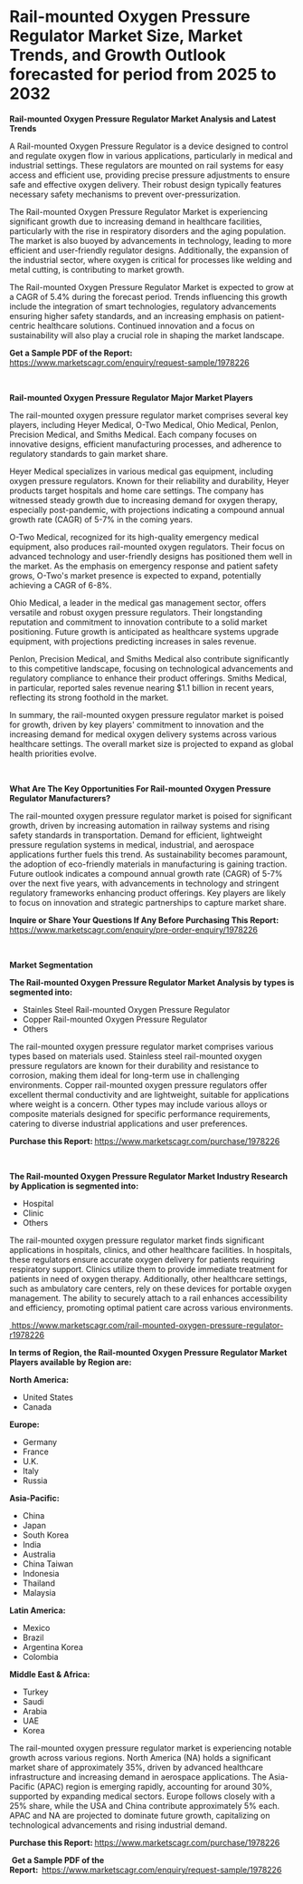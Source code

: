 <p><h1>Rail-mounted Oxygen Pressure Regulator Market Size, Market Trends, and Growth Outlook forecasted for period from 2025 to 2032</h1></p><p><strong>Rail-mounted Oxygen Pressure Regulator Market Analysis and Latest Trends</strong></p>
<p><p>A Rail-mounted Oxygen Pressure Regulator is a device designed to control and regulate oxygen flow in various applications, particularly in medical and industrial settings. These regulators are mounted on rail systems for easy access and efficient use, providing precise pressure adjustments to ensure safe and effective oxygen delivery. Their robust design typically features necessary safety mechanisms to prevent over-pressurization.</p><p>The Rail-mounted Oxygen Pressure Regulator Market is experiencing significant growth due to increasing demand in healthcare facilities, particularly with the rise in respiratory disorders and the aging population. The market is also buoyed by advancements in technology, leading to more efficient and user-friendly regulator designs. Additionally, the expansion of the industrial sector, where oxygen is critical for processes like welding and metal cutting, is contributing to market growth. </p><p>The Rail-mounted Oxygen Pressure Regulator Market is expected to grow at a CAGR of 5.4% during the forecast period. Trends influencing this growth include the integration of smart technologies, regulatory advancements ensuring higher safety standards, and an increasing emphasis on patient-centric healthcare solutions. Continued innovation and a focus on sustainability will also play a crucial role in shaping the market landscape.</p></p>
<p><strong>Get a Sample PDF of the Report:&nbsp;</strong> <a href="https://www.marketscagr.com/enquiry/request-sample/1978226?utm_campaign=3682&utm_medium=2&utm_source=Github&utm_content=ia&utm_term=16042025&utm_id=rail-mounted-oxygen-pressure-regulator">https://www.marketscagr.com/enquiry/request-sample/1978226</a></p>
<p>&nbsp;</p>
<p><strong>Rail-mounted Oxygen Pressure Regulator Major Market Players</strong></p>
<p><p>The rail-mounted oxygen pressure regulator market comprises several key players, including Heyer Medical, O-Two Medical, Ohio Medical, Penlon, Precision Medical, and Smiths Medical. Each company focuses on innovative designs, efficient manufacturing processes, and adherence to regulatory standards to gain market share.</p><p>Heyer Medical specializes in various medical gas equipment, including oxygen pressure regulators. Known for their reliability and durability, Heyer products target hospitals and home care settings. The company has witnessed steady growth due to increasing demand for oxygen therapy, especially post-pandemic, with projections indicating a compound annual growth rate (CAGR) of 5-7% in the coming years.</p><p>O-Two Medical, recognized for its high-quality emergency medical equipment, also produces rail-mounted oxygen regulators. Their focus on advanced technology and user-friendly designs has positioned them well in the market. As the emphasis on emergency response and patient safety grows, O-Two's market presence is expected to expand, potentially achieving a CAGR of 6-8%.</p><p>Ohio Medical, a leader in the medical gas management sector, offers versatile and robust oxygen pressure regulators. Their longstanding reputation and commitment to innovation contribute to a solid market positioning. Future growth is anticipated as healthcare systems upgrade equipment, with projections predicting increases in sales revenue.</p><p>Penlon, Precision Medical, and Smiths Medical also contribute significantly to this competitive landscape, focusing on technological advancements and regulatory compliance to enhance their product offerings. Smiths Medical, in particular, reported sales revenue nearing $1.1 billion in recent years, reflecting its strong foothold in the market.</p><p>In summary, the rail-mounted oxygen pressure regulator market is poised for growth, driven by key players' commitment to innovation and the increasing demand for medical oxygen delivery systems across various healthcare settings. The overall market size is projected to expand as global health priorities evolve.</p></p>
<p>&nbsp;</p>
<p><strong>What Are The Key Opportunities For Rail-mounted Oxygen Pressure Regulator Manufacturers?</strong></p>
<p><p>The rail-mounted oxygen pressure regulator market is poised for significant growth, driven by increasing automation in railway systems and rising safety standards in transportation. Demand for efficient, lightweight pressure regulation systems in medical, industrial, and aerospace applications further fuels this trend. As sustainability becomes paramount, the adoption of eco-friendly materials in manufacturing is gaining traction. Future outlook indicates a compound annual growth rate (CAGR) of 5-7% over the next five years, with advancements in technology and stringent regulatory frameworks enhancing product offerings. Key players are likely to focus on innovation and strategic partnerships to capture market share.</p></p>
<p><strong>Inquire or Share Your Questions If Any Before Purchasing This Report:</strong> <a href="https://www.marketscagr.com/enquiry/pre-order-enquiry/1978226?utm_campaign=3682&utm_medium=2&utm_source=Github&utm_content=ia&utm_term=16042025&utm_id=rail-mounted-oxygen-pressure-regulator">https://www.marketscagr.com/enquiry/pre-order-enquiry/1978226</a></p>
<p>&nbsp;</p>
<p><strong>Market Segmentation</strong></p>
<p><strong>The Rail-mounted Oxygen Pressure Regulator Market Analysis by types is segmented into:</strong></p>
<p><ul><li>Stainles Steel Rail-mounted Oxygen Pressure Regulator</li><li>Copper Rail-mounted Oxygen Pressure Regulator</li><li>Others</li></ul></p>
<p><p>The rail-mounted oxygen pressure regulator market comprises various types based on materials used. Stainless steel rail-mounted oxygen pressure regulators are known for their durability and resistance to corrosion, making them ideal for long-term use in challenging environments. Copper rail-mounted oxygen pressure regulators offer excellent thermal conductivity and are lightweight, suitable for applications where weight is a concern. Other types may include various alloys or composite materials designed for specific performance requirements, catering to diverse industrial applications and user preferences.</p></p>
<p><strong>Purchase this Report:&nbsp;</strong><a href="https://www.marketscagr.com/purchase/1978226?utm_campaign=3682&utm_medium=2&utm_source=Github&utm_content=ia&utm_term=16042025&utm_id=rail-mounted-oxygen-pressure-regulator">https://www.marketscagr.com/purchase/1978226</a></p>
<p>&nbsp;</p>
<p><strong>The Rail-mounted Oxygen Pressure Regulator Market Industry Research by Application is segmented into:</strong></p>
<p><ul><li>Hospital</li><li>Clinic</li><li>Others</li></ul></p>
<p><p>The rail-mounted oxygen pressure regulator market finds significant applications in hospitals, clinics, and other healthcare facilities. In hospitals, these regulators ensure accurate oxygen delivery for patients requiring respiratory support. Clinics utilize them to provide immediate treatment for patients in need of oxygen therapy. Additionally, other healthcare settings, such as ambulatory care centers, rely on these devices for portable oxygen management. The ability to securely attach to a rail enhances accessibility and efficiency, promoting optimal patient care across various environments.</p></p>
<p><a href="https://www.marketscagr.com/rail-mounted-oxygen-pressure-regulator-r1978226?utm_campaign=3682&utm_medium=2&utm_source=Github&utm_content=ia&utm_term=16042025&utm_id=rail-mounted-oxygen-pressure-regulator">&nbsp;https://www.marketscagr.com/rail-mounted-oxygen-pressure-regulator-r1978226</a></p>
<p><strong>In terms of Region, the Rail-mounted Oxygen Pressure Regulator Market Players available by Region are:</strong></p>
<p>
    <p> <strong> North America: </strong>
        <ul>
            <li>United States</li>
            <li>Canada</li>
        </ul>
        </p> 
    <p> <strong> Europe: </strong>
        <ul>
            <li>Germany</li>
            <li>France</li>
            <li>U.K.</li>
            <li>Italy</li>
            <li>Russia</li>
        </ul>
        </p> 
    <p> <strong> Asia-Pacific: </strong>
        <ul>
            <li>China</li>
            <li>Japan</li>
            <li>South Korea</li>
            <li>India</li>
            <li>Australia</li>
            <li>China Taiwan</li>
            <li>Indonesia</li>
            <li>Thailand</li>
            <li>Malaysia</li>
        </ul>
        </p> 
    <p> <strong> Latin America: </strong>
        <ul>
            <li>Mexico</li>
            <li>Brazil</li>
            <li>Argentina Korea</li>
            <li>Colombia</li>
        </ul>
        </p> 
    <p> <strong> Middle East & Africa: </strong>
        <ul>
            <li>Turkey</li>
            <li>Saudi</li>
            <li>Arabia</li>
            <li>UAE</li>
            <li>Korea</li>
        </ul>
    </p>
    </p>
<p><p>The rail-mounted oxygen pressure regulator market is experiencing notable growth across various regions. North America (NA) holds a significant market share of approximately 35%, driven by advanced healthcare infrastructure and increasing demand in aerospace applications. The Asia-Pacific (APAC) region is emerging rapidly, accounting for around 30%, supported by expanding medical sectors. Europe follows closely with a 25% share, while the USA and China contribute approximately 5% each. APAC and NA are projected to dominate future growth, capitalizing on technological advancements and rising industrial demand.</p></p>
<p><strong>Purchase this Report: </strong><a href="https://www.marketscagr.com/purchase/1978226?utm_campaign=3682&utm_medium=2&utm_source=Github&utm_content=ia&utm_term=16042025&utm_id=rail-mounted-oxygen-pressure-regulator">https://www.marketscagr.com/purchase/1978226</a></p>
<p>&nbsp;<strong>Get a Sample PDF of the Report:&nbsp;&nbsp;</strong><a href="https://www.marketscagr.com/enquiry/request-sample/1978226?utm_campaign=3682&utm_medium=2&utm_source=Github&utm_content=ia&utm_term=16042025&utm_id=rail-mounted-oxygen-pressure-regulator">https://www.marketscagr.com/enquiry/request-sample/1978226</a></p>
<p><strong></strong></p>
<p><p></p><p></p><p></p></p>